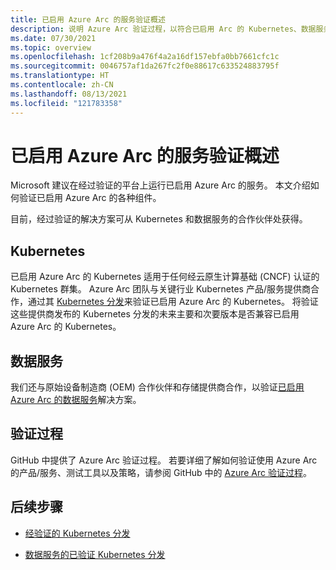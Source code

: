 ```yaml
---
title: 已启用 Azure Arc 的服务验证概述
description: 说明 Azure Arc 验证过程，以符合已启用 Arc 的 Kubernetes、数据服务和群集扩展。
ms.date: 07/30/2021
ms.topic: overview
ms.openlocfilehash: 1cf208b9a476f4a2a16df157ebfa0bb7661cfc1c
ms.sourcegitcommit: 0046757af1da267fc2f0e88617c633524883795f
ms.translationtype: HT
ms.contentlocale: zh-CN
ms.lasthandoff: 08/13/2021
ms.locfileid: "121783358"
---
```

# <a name="overview-of-azure-arc-enabled-service-validation"></a>已启用 Azure Arc 的服务验证概述

Microsoft 建议在经过验证的平台上运行已启用 Azure Arc 的服务。 本文介绍如何验证已启用 Azure Arc 的各种组件。 

目前，经过验证的解决方案可从 Kubernetes 和数据服务的合作伙伴处获得。

## <a name="kubernetes"></a>Kubernetes

已启用 Azure Arc 的 Kubernetes 适用于任何经云原生计算基础 (CNCF) 认证的 Kubernetes 群集。 Azure Arc 团队与关键行业 Kubernetes 产品/服务提供商合作，通过其 [Kubernetes 分发](../kubernetes/validation-program.md)来验证已启用 Azure Arc 的 Kubernetes。 将验证这些提供商发布的 Kubernetes 分发的未来主要和次要版本是否兼容已启用 Azure Arc 的 Kubernetes。

## <a name="data-services"></a>数据服务

我们还与原始设备制造商 (OEM) 合作伙伴和存储提供商合作，以验证[已启用 Azure Arc 的数据服务](../data/validation-program.md)解决方案。

## <a name="validation-process"></a>验证过程

GitHub 中提供了 Azure Arc 验证过程。 若要详细了解如何验证使用 Azure Arc 的产品/服务、测试工具以及策略，请参阅 GitHub 中的 [Azure Arc 验证过程](https://github.com/Azure/azure-arc-validation/)。

## <a name="next-steps"></a>后续步骤

* [经验证的 Kubernetes 分发](../kubernetes/validation-program.md?toc=/azure/azure-arc/toc.json&bc=/azure/azure-arc/breadcrumb/toc.json)

* [数据服务的已验证 Kubernetes 分发](../data/validation-program.md?toc=/azure/azure-arc/toc.json&bc=/azure/azure-arc/breadcrumb/toc.json)
